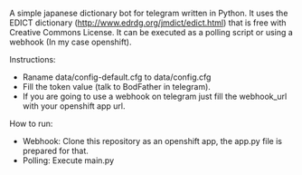 A simple japanese dictionary bot for telegram written in Python.
It uses the EDICT dictionary (http://www.edrdg.org/jmdict/edict.html) that is free with Creative Commons License.
It can be executed as a polling script or using a webhook (In my case openshift).

Instructions:
- Raname data/config-default.cfg to data/config.cfg
- Fill the token value (talk to BodFather in telegram).
- If you are going to use a webhook on telegram just fill the webhook_url with your openshift app url.

How to run:
- Webhook: Clone this repository as an openshift app, the app.py file is prepared for that.
- Polling: Execute main.py
